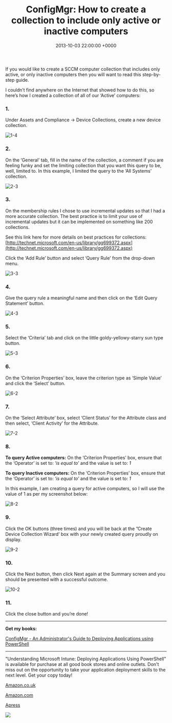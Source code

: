 ﻿---
layout: post
title:  "ConfigMgr: How to create a collection to include only active or inactive computers"
date:   2013-10-03 22:00:00 +0000
categories: ConfigMgr
tags: [configmgr, query, collection]
---

If you would like to create a SCCM computer collection that includes only active, or only inactive computers then you will want to read this step-by-step guide.

I couldn’t find anywhere on the Internet that showed how to do this, so here’s how I created a collection of all of our ‘Active’  computers:

### 1.
Under Assets and Compliance -> Device Collections, create a new device collection.

![1-4](/assets/images/1-4.PNG)

### 2.
On the ‘General’ tab, fill in the name of the collection, a comment if you are feeling funky and set the limiting collection that you want this query to be, well, limited to.  In this example,  I limited the query to the ‘All Systems’ collection.

![2-3](/assets/images/2-3.PNG)

### 3.
On the membership rules I chose to use incremental updates so that I had a more accurate collection.  The best practice is to limit your use of incremental updates but it can be implemented on something like 200 collections.

See this link here for more details on best practices for collections: [http://technet.microsoft.com/en-us/library/gg699372.aspx](http://technet.microsoft.com/en-us/library/gg699372.aspx)

Click the ‘Add Rule’ button and select ‘Query Rule’ from the drop-down menu.

![3-3](/assets/images/3-3.PNG)

### 4.
Give the query rule a meaningful name and then click on the ‘Edit Query Statement’ button.

![4-3](/assets/images/4-3.PNG)

### 5.
Select the ‘Criteria’ tab and click on the little goldy-yellowy-starry sun type button.

![5-3](/assets/images/5-3.PNG)

### 6.
On the ‘Criterion Properties’ box, leave the criterion type as ‘Simple Value’ and click the ‘Select’ button.

![6-2](/assets/images/6-2.PNG)

### 7.
On the ‘Select Attribute’ box, select ‘Client Status’ for the Attribute class and then select, ‘Client Activity’ for the Attribute.

![7-2](/assets/images/7-2.PNG)

### 8.
**To query Active computers:**
On the ‘Criterion Properties’ box, ensure that the ‘Operator’ is set to: ‘*is equal to*’ and the value is set to: *1*  

**To query Inactive computers:**
On the ‘Criterion Properties’ box, ensure that the ‘Operator’ is set to: ‘*is equal to*’ and the value is set to: *1*  

In this example, I am creating a query for active computers, so I will use the value of 1 as per my screenshot below:

![8-2](/assets/images/8-2.PNG)

### 9.
Click the OK buttons (three times) and you will be back at the ”Create Device Collection Wizard’ box with your newly created query proudly on display.

![9-2](/assets/images/9-2.PNG)

### 10.
Click the Next button, then click Next again at the Summary screen and you should be presented with a successful outcome.

![10-2](/assets/images/10-2.PNG)

### 11.
Click the close button and you’re done!

---

**Get my books:**

[ConfigMgr - An Administrator's Guide to Deploying Applications using PowerShell](https://leanpub.com/configmgr-DeployUsingPS)

---

"Understanding Microsoft Intune: Deploying Applications Using PowerShell" is available for purchase at all good book stores and online outlets. Don't miss out on the opportunity to take your application deployment skills to the next level. Get your copy today!

[Amazon.co.uk](https://www.amazon.co.uk/Understanding-Microsoft-Intune-Applications-PowerShell/dp/1484288491/ref=asc_df_1484288491/?tag=googshopuk-21&linkCode=df0&hvadid=606535180727&hvpos=&hvnetw=g&hvrand=12156935864725452536&hvpone=&hvptwo=&hvqmt=&hvdev=c&hvdvcmdl=&hvlocint=&hvlocphy=9045778&hvtargid=pla-1897625803371&psc=1&th=1&psc=1)

[Amazon.com](https://www.amazon.com/Understanding-Microsoft-Intune-Applications-PowerShell/dp/1484288491/ref=sr_1_1?crid=2K98Q1E7TIKLJ&keywords=understanding+intune&qid=1682103272&sprefix=understanding+intune%2Caps%2C157&sr=8-1)

[Apress](https://link.springer.com/book/10.1007/978-1-4842-8850-4?source=shoppingads&locale=en-gb&gclid=CjwKCAjw6IiiBhAOEiwALNqncSKm2i93L3ZU_g23RICE6TxylXFk6HPq6YS6HLgsqr_vtCFbzQJMORoCFXUQAvD_BwE)


![](/assets/images/Apress_Intune.png)